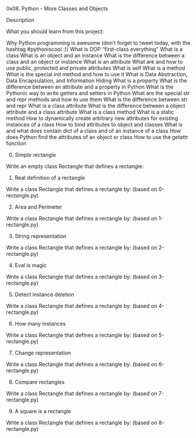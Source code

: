 0x08. Python - More Classes and Objects

Description

What you should learn from this project:



Why Python programming is awesome (don’t forget to tweet today, with the hashtag #pythoniscool :)) What is OOP “first-class everything” What is a class What is an object and an instance What is the difference between a class and an object or instance What is an attribute What are and how to use public, protected and private attributes What is self What is a method What is the special init method and how to use it What is Data Abstraction, Data Encapsulation, and Information Hiding What is a property What is the difference between an attribute and a property in Python What is the Pythonic way to write getters and setters in Python What are the special str and repr methods and how to use them What is the difference between str and repr What is a class attribute What is the difference between a object attribute and a class attribute What is a class method What is a static method How to dynamically create arbitrary new attributes for existing instances of a class How to bind attributes to object and classes What is and what does contain dict of a class and of an instance of a class How does Python find the attributes of an object or class How to use the getattr function



0. Simple rectangle

Write an empty class Rectangle that defines a rectangle:

1. Real definition of a rectangle

Write a class Rectangle that defines a rectangle by: (based on 0-rectangle.py)

2. Area and Perimeter

Write a class Rectangle that defines a rectangle by: (based on 1-rectangle.py)

3. String representation

Write a class Rectangle that defines a rectangle by: (based on 2-rectangle.py)

4. Eval is magic

Write a class Rectangle that defines a rectangle by: (based on 3-rectangle.py)

5. Detect instance deletion

Write a class Rectangle that defines a rectangle by: (based on 4-rectangle.py)

6. How many instances

Write a class Rectangle that defines a rectangle by: (based on 5-rectangle.py)

7. Change representation

Write a class Rectangle that defines a rectangle by: (based on 6-rectangle.py)

8. Compare rectangles

Write a class Rectangle that defines a rectangle by: (based on 7-rectangle.py)

9. A square is a rectangle

Write a class Rectangle that defines a rectangle by: (based on 8-rectangle.py)


